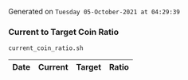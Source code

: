 Generated on `Tuesday 05-October-2021 at 04:29:39`

### Current to Target Coin Ratio
`current_coin_ratio.sh`

Date|Current|Target|Ratio
---|---|---|---
